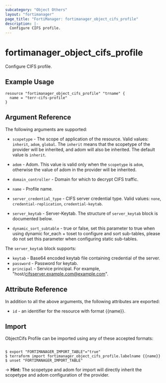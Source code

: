 ```yaml
---
subcategory: "Object Others"
layout: "fortimanager"
page_title: "FortiManager: fortimanager_object_cifs_profile"
description: |-
  Configure CIFS profile.
---
```


# fortimanager_object_cifs_profile
Configure CIFS profile.

## Example Usage

```hcl
resource "fortimanager_object_cifs_profile" "trname" {
  name = "terr-cifs-profile"
}
```

## Argument Reference


The following arguments are supported:

* `scopetype` - The scope of application of the resource. Valid values: `inherit`, `adom`, `global`. The `inherit` means that the scopetype of the provider will be inherited, and adom will also be inherited. The default value is `inherit`.
* `adom` - Adom. This value is valid only when the `scopetype` is `adom`, otherwise the value of adom in the provider will be inherited.

* `domain_controller` - Domain for which to decrypt CIFS traffic.
* `name` - Profile name.
* `server_credential_type` - CIFS server credential type. Valid values: `none`, `credential-replication`, `credential-keytab`.

* `server_keytab` - Server-Keytab. The structure of `server_keytab` block is documented below.
* `dynamic_sort_subtable` - true or false, set this parameter to true when using dynamic for_each + toset to configure and sort sub-tables, please do not set this parameter when configuring static sub-tables.

The `server_keytab` block supports:

* `keytab` - Base64 encoded keytab file containing credential of the server.
* `password` - Password for keytab.
* `principal` - Service principal.  For example, "host/cifsserver.example.com@example.com".


## Attribute Reference

In addition to all the above arguments, the following attributes are exported:
* `id` - an identifier for the resource with format {{name}}.

## Import

ObjectCifs Profile can be imported using any of these accepted formats:
```

$ export "FORTIMANAGER_IMPORT_TABLE"="true"
$ terraform import fortimanager_object_cifs_profile.labelname {{name}}
$ unset "FORTIMANAGER_IMPORT_TABLE"
```
-> **Hint:** The scopetype and adom for import will directly inherit the scopetype and adom configuration of the provider.

